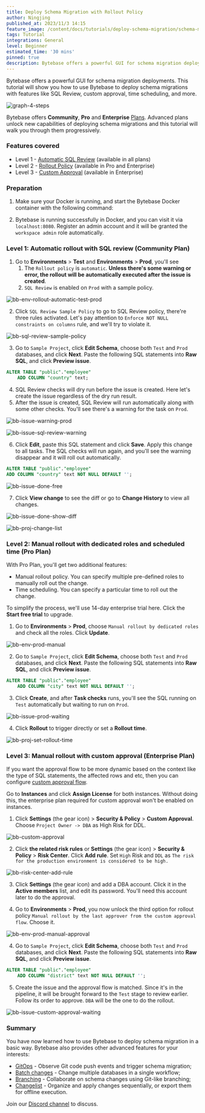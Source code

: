 ```yaml
---
title: Deploy Schema Migration with Rollout Policy
author: Ningjing
published_at: 2023/11/3 14:15
feature_image: /content/docs/tutorials/deploy-schema-migration/schema-migration-banner.webp
tags: Tutorial
integrations: General
level: Beginner
estimated_time: '30 mins'
pinned: true
description: Bytebase offers a powerful GUI for schema migration deployments. This tutorial will show you how to use Bytebase to deploy schema migrations with features like SQL Review, custom approval, time scheduling, and more.
---
```


Bytebase offers a powerful GUI for schema migration deployments. This tutorial will show you how to use Bytebase to deploy schema migrations with features like SQL Review, custom approval, time scheduling, and more.

![graph-4-steps](/content/docs/tutorials/deploy-schema-migration/graph-4-steps.webp)

Bytebase offers **Community**, **Pro** and **Enterprise** [Plans](/pricing). Advanced plans
unlock new capabilities of deploying schema migrations and this tutorial will walk you through them progressively.

### Features covered

- Level 1 - [Automatic SQL Review](/docs/sql-review/overview/) (available in all plans)
- Level 2 - [Rollout Policy](/docs/administration/environment-policy/rollout-policy/) (available in Pro and Enterprise)
- Level 3 - [Custom Approval](/docs/administration/custom-approval/) (available in Enterprise)

### Preparation

1. Make sure your Docker is running, and start the Bytebase Docker container with the following command:

   <IncludeBlock url="/docs/get-started/install/terminal-docker-run"></IncludeBlock>

2. Bytebase is running successfully in Docker, and you can visit it via `localhost:8080`. Register an admin account and it will be granted the `workspace admin` role automatically.

### Level 1: Automatic rollout with SQL review (Community Plan)

1. Go to **Environments** > **Test** and **Environments** > **Prod**, you'll see
   1. The `Rollout policy` is `automatic`. **Unless there's some warning or error, the rollout will be automatically executed after the issue is created**.
   2. `SQL Review` is enabled on `Prod` with a sample policy.

![bb-env-rollout-automatic-test-prod](/content/docs/tutorials/deploy-schema-migration/bb-env-rollout-automatic-test-prod.webp)

2. Click `SQL Review Sample Policy` to go to SQL Review policy, there're three rules activated. Let's pay attention to `Enforce NOT NULL constraints on columns` rule, and we'll try to violate it.

![bb-sql-review-sample-policy](/content/docs/tutorials/deploy-schema-migration/bb-sql-review-sample-policy.webp)

3. Go to `Sample Project`, click **Edit Schema**, choose both `Test` and `Prod` databases, and click **Next**. Paste the following SQL statements into **Raw SQL**, and click **Preview issue**.

```sql
ALTER TABLE "public"."employee"
    ADD COLUMN "country" text;
```

4. SQL Review checks will dry run before the issue is created. Here let's create the issue regardless of the dry run result.
5. After the issue is created, SQL Review will run automatically along with some other checks. You'll see there's a warning for the task on `Prod`.

![bb-issue-warning-prod](/content/docs/tutorials/deploy-schema-migration/bb-issue-warning-prod.webp)

![bb-issue-sql-review-warning](/content/docs/tutorials/deploy-schema-migration/bb-issue-sql-review-warning.webp)

6. Click **Edit**, paste this SQL statement and click **Save**. Apply this change to all tasks. The SQL checks will run again, and you'll see the warning disappear and it will roll out automatically.

```sql
ALTER TABLE "public"."employee"
ADD COLUMN "country" text NOT NULL DEFAULT '';
```

![bb-issue-done-free](/content/docs/tutorials/deploy-schema-migration/bb-issue-done-free.webp)

7. Click **View change** to see the diff or go to **Change History** to view all changes.

![bb-issue-done-show-diff](/content/docs/tutorials/deploy-schema-migration/bb-issue-done-show-diff.webp)

![bb-proj-change-list](/content/docs/tutorials/deploy-schema-migration/bb-proj-change-list.webp)

### Level 2: Manual rollout with dedicated roles and scheduled time (Pro Plan)

With Pro Plan, you'll get two additional features:

- Manual rollout policy. You can specify multiple pre-defined roles to manually roll out the change.
- Time scheduling. You can specify a particular time to roll out the change.

To simplify the process, we'll use 14-day enterprise trial here. Click the **Start free trial** to upgrade.

1. Go to **Environments** > **Prod**, choose `Manual rollout by dedicated roles` and check all the roles. Click **Update**.

![bb-env-prod-manual](/content/docs/tutorials/deploy-schema-migration/bb-env-prod-manual.webp)

2. Go to `Sample Project`, click **Edit Schema**, choose both `Test` and `Prod` databases, and click **Next**. Paste the following SQL statements into **Raw SQL**, and click **Preview issue**.

```sql
ALTER TABLE "public"."employee"
    ADD COLUMN "city" text NOT NULL DEFAULT '';
```

3. Click **Create**, and after **Task checks** runs, you'll see the SQL running on `Test` automatically but waiting to run on `Prod`.

![bb-issue-prod-waiting](/content/docs/tutorials/deploy-schema-migration/bb-issue-prod-waiting.webp)

4. Click **Rollout** to trigger directly or set a **Rollout time**.

![bb-proj-set-rollout-time](/content/docs/tutorials/deploy-schema-migration/bb-proj-set-rollout-time.webp)

### Level 3: Manual rollout with custom approval (Enterprise Plan)

If you want the approval flow to be more dynamic based on the context like the type of SQL statements, the affected rows and etc,
then you can configure [custom approval flow](/docs/administration/custom-approval/).

Go to **Instances** and click **Assign License** for both instances. Without doing this, the enterprise plan required for custom approval won't be enabled on instances.

1. Click **Settings** (the gear icon) > **Security & Policy** > **Custom Approval**. Choose `Project Owner -> DBA` as High Risk for DDL.

![bb-custom-approval](/content/docs/tutorials/deploy-schema-migration/bb-custom-approval.webp)

2. Click **the related risk rules** or **Settings** (the gear icon) > **Security & Policy** > **Risk Center**. Click **Add rule**. Set `High` Risk and `DDL` as `The risk for the production environment is considered to be high.`

![bb-risk-center-add-rule](/content/docs/tutorials/deploy-schema-migration/bb-risk-center-add-rule.webp)

3. Click **Settings** (the gear icon) and add a DBA account. Click it in the **Active members** list, and edit its password. You'll need this account later to do the approval.

4. Go to **Environments** > **Prod**, you now unlock the third option for rollout policy `Manual rollout by the last approver from the custom approval flow`. Choose it.

![bb-env-prod-manual-approval](/content/docs/tutorials/deploy-schema-migration/bb-env-prod-manual-approval.webp)

4. Go to `Sample Project`, click **Edit Schema**, choose both `Test` and `Prod` databases, and click **Next**. Paste the following SQL statements into **Raw SQL**, and click **Preview issue**.

```sql
ALTER TABLE "public"."employee"
    ADD COLUMN "district" text NOT NULL DEFAULT '';
```

5. Create the issue and the approval flow is matched. Since it's in the pipeline, it will be brought forward to the `Test` stage to review earlier. Follow its order to approve. `DBA` will be the one to do the rollout.

![bb-issue-custom-approval-waiting](/content/docs/tutorials/deploy-schema-migration/bb-issue-custom-approval-waiting.webp)

### Summary

You have now learned how to use Bytebase to deploy schema migration in a basic way. Bytebase also provides other advanced features for your interests:

- [GitOps](/docs/vcs-integration/overview/) - Observe Git code push events and trigger schema migration;
- [Batch changes](/docs/change-database/batch-change/) - Change multiple databases in a single workflow;
- [Branching](/docs/branching/) - Collaborate on schema changes using Git-like branching;
- [Changelist](/docs/changelist/) - Organize and apply changes sequentially, or export them for offline execution.

Join our [Discord channel](https://discord.com/invite/huyw7gRsyA) to discuss.
